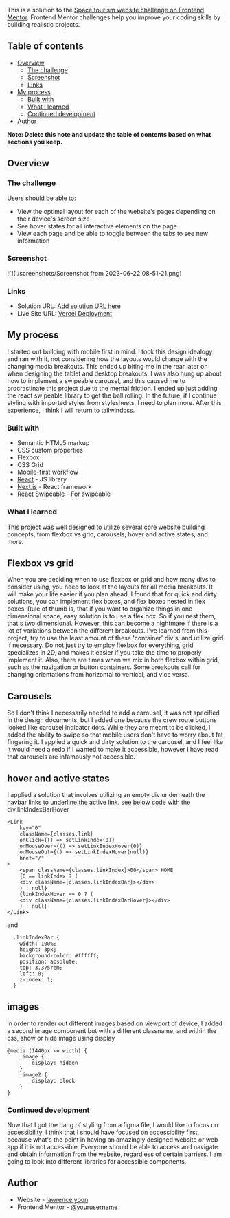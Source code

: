 This is a solution to the [Space tourism website challenge on Frontend Mentor](https://www.frontendmentor.io/challenges/space-tourism-multipage-website-gRWj1URZ3). Frontend Mentor challenges help you improve your coding skills by building realistic projects.

## Table of contents

- [Overview](#overview)
  - [The challenge](#the-challenge)
  - [Screenshot](#screenshot)
  - [Links](#links)
- [My process](#my-process)
  - [Built with](#built-with)
  - [What I learned](#what-i-learned)
  - [Continued development](#continued-development)
- [Author](#author)

**Note: Delete this note and update the table of contents based on what sections you keep.**

## Overview

### The challenge

Users should be able to:

- View the optimal layout for each of the website's pages depending on their device's screen size
- See hover states for all interactive elements on the page
- View each page and be able to toggle between the tabs to see new information

### Screenshot

![](./screenshots/Screenshot from 2023-06-22 08-51-21.png)

### Links

- Solution URL: [Add solution URL here](https://your-solution-url.com)
- Live Site URL: [Vercel Deployment](https://space-tourism-three-rouge.vercel.app/)

## My process

I started out building with mobile first in mind. I took this design idealogy and ran with it, not considering how the layouts would change with the changing media breakouts. This ended up biting me in the rear later on when designing the tablet and desktop breakouts.
I was also hung up about how to implement a swipeable carousel, and this caused me to procrastinate this project due to the mental friction. I ended up just adding the react swipeable library to get the ball rolling.
In the future, if I continue styling with imported styles from stylesheets, I need to plan more. After this experience, I think I will return to tailwindcss.

### Built with

- Semantic HTML5 markup
- CSS custom properties
- Flexbox
- CSS Grid
- Mobile-first workflow
- [React](https://reactjs.org/) - JS library
- [Next.js](https://nextjs.org/) - React framework
- [React Swipeable](https://www.npmjs.com/package/react-swipeable) - For swipeable

### What I learned

This project was well designed to utilize several core website building concepts, from flexbox vs grid, carousels, hover and active states, and more.

## Flexbox vs grid

When you are deciding when to use flexbox or grid and how many divs to consider using, you need to look at the layouts for all media breakouts. It will make your life easier if you plan ahead.
I found that for quick and dirty solutions, you can implement flex boxes, and flex boxes nested in flex boxes. Rule of thumb is, that if you want to organize things in one dimensional space, easy solution is to use a flex box. So if you nest them, that's two dimensional. However, this can become a nightmare if there is a lot of variations between the different breakouts.
I've learned from this project, try to use the least amount of these 'container' div's, and utilize grid if necessary. Do not just try to employ flexbox for everything, grid specializes in 2D, and makes it easier if you take the time to properly implement it. Also, there are times when we mix in both flexbox within grid, such as the navigation or button containers. Some breakouts call for changing orientations from horizontal to vertical, and vice versa.

## Carousels

So I don't think I necessarily needed to add a carousel, it was not specified in the design documents, but I added one because the crew route buttons looked like carousel indicator dots. While they are meant to be clicked, I added the ability to swipe so that mobile users don't have to worry about fat fingering it. I applied a quick and dirty solution to the carousel, and I feel like it would need a redo if I wanted to make it accessible, however I have read that carousels are infamously not accessible.

## hover and active states

I applied a solution that involves utilizing an empty div underneath the navbar links to underline the active link. see below code with the div.linkIndexBarHover

```
<Link
    key="0"
    className={classes.link}
    onClick={() => setLinkIndex(0)}
    onMouseOver={() => setLinkIndexHover(0)}
    onMouseOut={() => setLinkIndexHover(null)}
    href="/"
>
    <span className={classes.linkIndex}>00</span> HOME
    {0 == linkIndex ? (
    <div className={classes.linkIndexBar}></div>
    ) : null}
    {linkIndexHover == 0 ? (
    <div className={classes.linkIndexBarHover}></div>
    ) : null}
</Link>
```

and

```
  .linkIndexBar {
    width: 100%;
    height: 3px;
    background-color: #ffffff;
    position: absolute;
    top: 3.375rem;
    left: 0;
    z-index: 1;
  }
```

## images

in order to render out different images based on viewport of device, I added a second image component but with a different classname, and within the css, show or hide image using display

```
@media (1440px <= width) {
    .image {
        display: hidden
    }
    .image2 {
        display: block
    }
}
```

### Continued development

Now that I got the hang of styling from a figma file, I would like to focus on accessibility. I think that I should have focused on accessibility first, because what's the point in having an amazingly designed website or web app if it is not accessible. Everyone should be able to access and navigate and obtain information from the website, regardless of certain barriers. I am going to look into different libraries for accessible components.

## Author

- Website - [lawrence yoon](https://larr.dev)
- Frontend Mentor - [@yourusername](https://www.frontendmentor.io/profile/lawrence-yoon)
